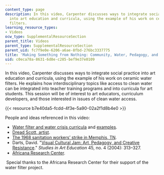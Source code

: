 ```yaml
---
content_type: page
description: In this video, Carpenter discusses ways to integrate social practice
  into art education and curricula, using the example of his work on ceramic water
  filters.
learning_resource_types:
- Videos
ocw_type: SupplementalResourceSection
parent_title: Videos
parent_type: SupplementalResourceSection
parent_uid: fc7f9e0e-6206-a6ae-8fbd-276bc3337775
title: 'Making Something from Nothing: Community, Water, Pedagogy, and Learning'
uid: c0eca78a-8631-6d8e-c285-bef9e37e0109
---
```


In this video, Carpenter discusses ways to integrate social practice into art education and curricula, using the example of his work on ceramic water filters. He explains how interdisciplinary topics like access to clean water can be integrated into teacher training programs and into curricula for art students. This session will be of interest to art educators, curriculum developers, and those interested in issues of clean water access.

{{< resource b7e40da5-fcdd-4f3e-5a90-02a2f1d8b4e0 >}} 

People and ideas referenced in this video:

*   [Water filter and water crisis curricula](http://sites.psu.edu/watercrisis/) and [examples](http://sites.psu.edu/reservoirstudio/curricula/curriculum-examples/).
*   [Dread Scott, artist](http://www.dreadscott.net/).
*   [The 1968 sanitation workers’ strike in Memphis, TN](https://en.wikipedia.org/wiki/Memphis_sanitation_strike).
*   Darts, David. "[Visual Cultural Jam: Art, Pedagogy, and Creative Resistance](https://www.tandfonline.com/doi/abs/10.1080/00393541.2004.11651778)." _Studies in Art Education_ 45, no. 4 (2004): 313–327. 
*   [Africana Research Center](http://arc.la.psu.edu/).

 Special thanks to the Africana Research Center for their support of the water filter project.